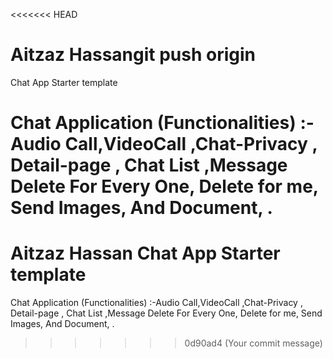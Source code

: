 <<<<<<< HEAD
# Aitzaz Hassangit push origin <branch-name>
 Chat App Starter template

Chat Application (Functionalities)  :-Audio Call,VideoCall ,Chat-Privacy , Detail-page , Chat List ,Message Delete For Every One, Delete for me, Send Images, And Document, .
=======
# Aitzaz Hassan Chat App Starter template

Chat Application (Functionalities)  :-Audio Call,VideoCall ,Chat-Privacy , Detail-page , Chat List ,Message Delete For Every One, Delete for me, Send Images, And Document, .
>>>>>>> 0d90ad4 (Your commit message)
